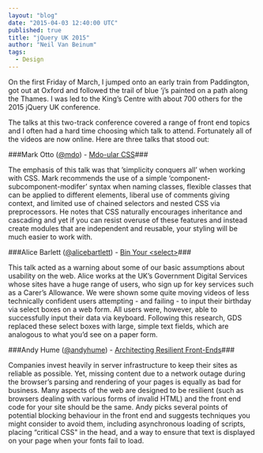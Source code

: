 ```yaml
---
layout: "blog"
date: "2015-04-03 12:40:00 UTC"
published: true
title: "jQuery UK 2015"
author: "Neil Van Beinum"
tags:
  - Design
---
```


On the first Friday of March, I jumped onto an early train from Paddington, got out at Oxford and followed the trail of blue ‘j’s painted on a path along the Thames. I was led to the King’s Centre with about 700 others for the 2015 jQuery UK conference.

The talks at this two-track conference covered a range of front end topics and I often had a hard time choosing which talk to attend. Fortunately all of the videos are now online. Here are three talks that stood out:

###Mark Otto ([@mdo](https://twitter.com/mdo)) - [Mdo-ular CSS](http://jqueryuk.com/2015/videos.php?s=mdo-ular-css)###

The emphasis of this talk was that ’simplicity conquers all’ when working with CSS. Mark recommends the use of a simple ‘component-subcomponent-modifer’ syntax when naming classes, flexible classes that can be applied to different elements, liberal use of comments giving context, and limited use of chained selectors and nested CSS via preprocessors. He notes that CSS naturally encourages inheritance and cascading and yet if you can resist overuse of these features and instead create modules that are independent and reusable, your styling will be much easier to work with.

###Alice Barlett ([@alicebartlett](https://twitter.com/alicebartlett)) - [Bin Your &#60;select&#62;](http://jqueryuk.com/2015/videos.php?s=bin-your-)###

This talk acted as a warning about some of our basic assumptions about usability on the web. Alice works at the UK’s Government Digital Services whose sites have a huge range of users, who sign up for key services such as a Carer’s Allowance. We were shown some quite moving videos of less technically confident users attempting - and failing - to input their birthday via select boxes on a web form. All users were, however, able to successfully input their data via keyboard. Following this research, GDS replaced these select boxes with large, simple text fields, which are analogous to what you’d see on a paper form.

###Andy Hume ([@andyhume](https://twitter.com/andyhume)) - [Architecting Resilient Front-Ends](http://jqueryuk.com/2015/videos.php?s=architecting-resilient-front-ends)###

Companies invest heavily in server infrastructure to keep their sites as reliable as possible. Yet, missing content due to a network outage during the browser’s parsing and rendering of your pages is equally as bad for business. Many aspects of the web are designed to be resilient (such as browsers dealing with various forms of invalid HTML) and the front end code for your site should be the same. Andy picks several points of potential blocking behaviour in the front end and suggests techniques you might consider to avoid them, including asynchronous loading of scripts, placing “critical CSS" in the head, and a way to ensure that text is displayed on your page when your fonts fail to load.
